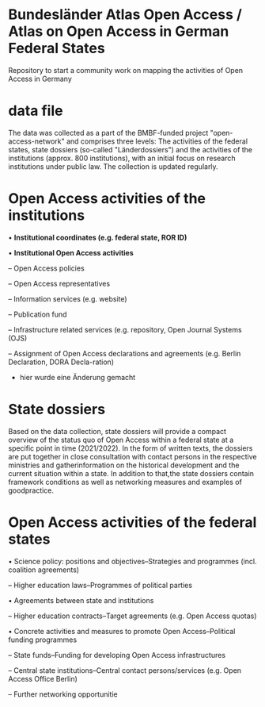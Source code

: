 # Bundesländer Atlas Open Access / Atlas on Open Access in German Federal States 

Repository to start a community work on mapping the activities of Open Access in Germany

# data file
The data was collected as a part of the BMBF-funded project "open-access-network" and comprises three levels: The activities of the federal states, state dossiers (so-called "Länderdossiers") and the activities of the institutions (approx. 800 institutions), with an initial focus on research institutions under public law. The collection is updated regularly.

  
 # Open Access activities of the institutions
 
• __Institutional coordinates (e.g. federal state, ROR ID)__

• __Institutional Open Access activities__

  – Open Access policies
  
  – Open Access representatives
  
  – Information services (e.g. website)
  
  – Publication fund
  
  – Infrastructure related services (e.g. repository, Open Journal Systems (OJS)
  
  – Assignment of Open Access declarations and agreements (e.g. Berlin Declaration, DORA Decla-ration)
  
  - hier wurde eine Änderung gemacht 
  
    
  # State dossiers
  
Based on the data collection, state dossiers will provide a compact overview of the status quo of Open Access within a federal state at a specific point in time (2021/2022). In the form of written texts, the dossiers are put together in close consultation with contact persons in the respective ministries and gatherinformation on the historical development and the current situation within a state. In addition to that,the state dossiers contain framework conditions as well as networking measures and examples of goodpractice.

# Open Access activities of the federal states

• Science policy: positions and objectives–Strategies and programmes (incl. coalition agreements)

  – Higher education laws–Programmes of political parties

• Agreements between state and institutions

  – Higher education contracts–Target agreements (e.g. Open Access quotas)

• Concrete activities and measures to promote Open Access–Political funding programmes

  – State funds–Funding for developing Open Access infrastructures

  – Central state institutions–Central contact persons/services (e.g. Open Access Office Berlin)

  – Further networking opportunitie

